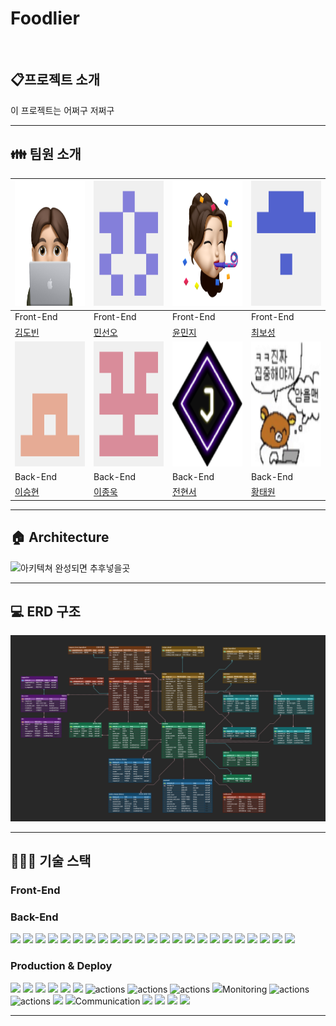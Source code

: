 # Foodlier

<br/>

## 📋프로젝트 소개
이 프로젝트는 어쩌구 저쩌구<br>

---

## 👪 팀원 소개

| <img src = https://github.com/thwang26/zb-foodlier-image/blob/main/db.png width="200" height="200"> | <img src = https://github.com/thwang26/zb-foodlier-image/blob/main/so.png width="200" height="200"> | <img src = https://github.com/thwang26/zb-foodlier-image/blob/main/mj.png width="200" height="200"> | <img src = https://github.com/thwang26/zb-foodlier-image/blob/main/bs.png width="200" height="200">|  
|--|--|--|--|  
|Front-End|Front-End|Front-End|Front-End|
|[김도빈](https://github.com/d-bCODING)|[민선오](https://github.com/seonohmin)|[윤민지](https://github.com/minpaper-dev)|[최보성](https://github.com/big-choi)|
| <img src = https://github.com/thwang26/zb-foodlier-image/blob/main/sh.png width="200" height="200"> | <img src = https://github.com/thwang26/zb-foodlier-image/blob/main/jw.png width="200" height="200"> | <img src = https://github.com/thwang26/zb-foodlier-image/blob/main/hs.png width="200" height="200"> | <img src = https://github.com/thwang26/zb-foodlier-image/blob/main/tw.png width="200" height="200">|  
|Back-End|Back-End|Back-End|Back-End|
|[이승현](https://github.com/SeungHyunLee054)|[이종욱](https://github.com/gomljo)|[전현서](https://github.com/J-HyeonSeo)|[황태원](https://github.com/thwang26)|

---

## 🏠 Architecture
![아키텍쳐 완성되면 추후넣을곳]()

---

## 💻 ERD 구조
![ERD](https://github.com/thwang26/zb-foodlier-image/blob/main/zb-foodlier.png)

---

## 🧑🏻‍🔧 기술 스택
### Front-End

### Back-End
<img src="https://img.shields.io/badge/java-007396?&logo=java&logoColor=white"> 
<img src="https://img.shields.io/badge/spring-6DB33F?&logo=spring&logoColor=white"> 
<img src="https://img.shields.io/badge/Spring boot-6DB33F?&logo=Spring boot&logoColor=white"> 
<img src="https://img.shields.io/badge/gradle-02303A?&logo=gradle&logoColor=white">

<img src="https://img.shields.io/badge/Spring Security-6DB33F?&logo=Spring Security&logoColor=white"> 
<img src="https://img.shields.io/badge/Spring Batch-6DB33F">
<img src="https://img.shields.io/badge/Json web tokens-000000?&logo=Json web tokens&logoColor=white"> 
<img src="https://img.shields.io/badge/OAUTH2-EC1C24?&logo=Authy&logoColor=white">
<img src="https://img.shields.io/badge/MySQL-4479A1?&logo=MySQL&logoColor=white"> 

<img src="https://img.shields.io/badge/Redis-DC382D?&logo=redis&logoColor=white"> 
<img src="https://img.shields.io/badge/Spring JPA-6DB33F?&logo=Spring JPA&logoColor=white"> 
<img src="https://img.shields.io/badge/Query Dsl-2599ED?&logo=querydsl&logoColor=white">  
<img src="https://img.shields.io/badge/SMTP-CC0000?&logo=Gmail&logoColor=white">

<image src="https://img.shields.io/badge/Firebase-FFCA28?&logo=firebase&logoColor=white">
<img src="https://img.shields.io/badge/Junit-25A162?&logo=AssertJ&logoColor=white"> 
<img src="https://img.shields.io/badge/Mockito-008D62?&logo=Mockito&logoColor=white">
<img src="https://img.shields.io/badge/intellijidea-000000?&logo=intellijidea&logoColor=white"> 

<img src="https://img.shields.io/badge/postman-FF6C37?&logo=postman&logoColor=white"> 
<img src="https://img.shields.io/badge/swagger-85EA2D?&logo=swagger&logoColor=white">
<img src="https://img.shields.io/badge/WebSocket-FF6C37"> 
<img src="https://img.shields.io/badge/stomp-000000"> 
<img src="https://img.shields.io/badge/sockjs-000000"> 
<img src="https://img.shields.io/badge/Elasticsearch-005571?&logo=elasticsearch&logoColor=white">

### Production & Deploy
<img src="https://img.shields.io/badge/aws-232F3E?&logo=amazonaws&logoColor=white"> 
<img src="https://img.shields.io/badge/ec2-FF9900?&logo=amazonec2&logoColor=white"> 
<img src="https://img.shields.io/badge/Amazon RDS-527FFF?&logo=amazonrds&logoColor=white"> 

<img src="https://img.shields.io/badge/AmazonS3-569A31?&logo=amazons3&logoColor=white"> 
<img src="https://img.shields.io/badge/github-181717?&logo=github&logoColor=white"> 
<img src="https://img.shields.io/badge/git-F05032?&logo=git&logoColor=white"> 
<img src="https://img.shields.io/badge/Jenkins-2088FF?&logo=Jenkins&logoColor=white" alt="actions"> 

<img src="https://img.shields.io/badge/Vercel-181717?&logo=Vercel&logoColor=white" alt="actions">
<img src="https://img.shields.io/badge/NGINX-009639?&logo=nginx&logoColor=white" alt="actions"> 
<img src="https://img.shields.io/badge/Github Webhook-0866FF>

### Monitoring
<img src="https://img.shields.io/badge/Prometheus-E6522C?&logo=prometheus&logoColor=white" alt="actions">
<img src="https://img.shields.io/badge/Grafana-F46800?&logo=grafana&logoColor=white" alt="actions">
<img src="https://img.shields.io/badge/Kibana-005571?&logo=kibana&logoColor=white">
<img src="https://img.shields.io/badge/Cerebro-000000>

###  Communication
<img src="https://img.shields.io/badge/slack-4A154B?&logo=slack&logoColor=white"> 
<img src="https://img.shields.io/badge/notion-000000?&logo=notion&logoColor=white">
<img src="https://img.shields.io/badge/Github-181717?&logo=github&logoColor=white"> 
<img src="https://img.shields.io/badge/Gather-0058CC">

---
